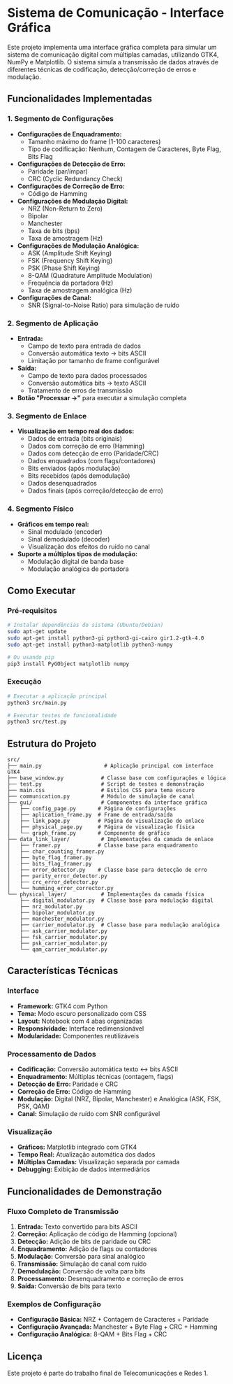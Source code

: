 # Sistema de Comunicação - Interface Gráfica

Este projeto implementa uma interface gráfica completa para simular um sistema de comunicação digital com múltiplas camadas, utilizando GTK4, NumPy e Matplotlib. O sistema simula a transmissão de dados através de diferentes técnicas de codificação, detecção/correção de erros e modulação.

## Funcionalidades Implementadas

### 1. Segmento de Configurações
- **Configurações de Enquadramento:**
  - Tamanho máximo do frame (1-100 caracteres)
  - Tipo de codificação: Nenhum, Contagem de Caracteres, Byte Flag, Bits Flag
- **Configurações de Detecção de Erro:**
  - Paridade (par/ímpar)
  - CRC (Cyclic Redundancy Check)
- **Configurações de Correção de Erro:**
  - Código de Hamming
- **Configurações de Modulação Digital:**
  - NRZ (Non-Return to Zero)
  - Bipolar
  - Manchester
  - Taxa de bits (bps)
  - Taxa de amostragem (Hz)
- **Configurações de Modulação Analógica:**
  - ASK (Amplitude Shift Keying)
  - FSK (Frequency Shift Keying)
  - PSK (Phase Shift Keying)
  - 8-QAM (Quadrature Amplitude Modulation)
  - Frequência da portadora (Hz)
  - Taxa de amostragem analógica (Hz)
- **Configurações de Canal:**
  - SNR (Signal-to-Noise Ratio) para simulação de ruído

### 2. Segmento de Aplicação
- **Entrada:**
  - Campo de texto para entrada de dados
  - Conversão automática texto → bits ASCII
  - Limitação por tamanho de frame configurável
- **Saída:**
  - Campo de texto para dados processados
  - Conversão automática bits → texto ASCII
  - Tratamento de erros de transmissão
- **Botão "Processar →"** para executar a simulação completa

### 3. Segmento de Enlace
- **Visualização em tempo real dos dados:**
  - Dados de entrada (bits originais)
  - Dados com correção de erro (Hamming)
  - Dados com detecção de erro (Paridade/CRC)
  - Dados enquadrados (com flags/contadores)
  - Bits enviados (após modulação)
  - Bits recebidos (após demodulação)
  - Dados desenquadrados
  - Dados finais (após correção/detecção de erro)

### 4. Segmento Físico
- **Gráficos em tempo real:**
  - Sinal modulado (encoder)
  - Sinal demodulado (decoder)
  - Visualização dos efeitos do ruído no canal
- **Suporte a múltiplos tipos de modulação:**
  - Modulação digital de banda base
  - Modulação analógica de portadora

## Como Executar

### Pré-requisitos
```bash
# Instalar dependências do sistema (Ubuntu/Debian)
sudo apt-get update
sudo apt-get install python3-gi python3-gi-cairo gir1.2-gtk-4.0
sudo apt-get install python3-matplotlib python3-numpy

# Ou usando pip
pip3 install PyGObject matplotlib numpy
```

### Execução
```bash
# Executar a aplicação principal
python3 src/main.py

# Executar testes de funcionalidade
python3 src/test.py
```

## Estrutura do Projeto

```
src/
├── main.py                    # Aplicação principal com interface GTK4
├── base_window.py            # Classe base com configurações e lógica
├── test.py                   # Script de testes e demonstração
├── main.css                  # Estilos CSS para tema escuro
├── communication.py          # Módulo de simulação de canal
├── gui/                      # Componentes da interface gráfica
│   ├── config_page.py       # Página de configurações
│   ├── aplication_frame.py  # Frame de entrada/saída
│   ├── link_page.py         # Página de visualização do enlace
│   ├── physical_page.py     # Página de visualização física
│   └── graph_frame.py       # Componente de gráfico
├── data_link_layer/          # Implementações da camada de enlace
│   ├── framer.py            # Classe base para enquadramento
│   ├── char_counting_framer.py
│   ├── byte_flag_framer.py
│   ├── bits_flag_framer.py
│   ├── error_detector.py    # Classe base para detecção de erro
│   ├── parity_error_detector.py
│   ├── crc_error_detector.py
│   └── humming_error_corrector.py
└── physical_layer/           # Implementações da camada física
    ├── digital_modulator.py  # Classe base para modulação digital
    ├── nrz_modulator.py
    ├── bipolar_modulator.py
    ├── manchester_modulator.py
    ├── carrier_modulator.py  # Classe base para modulação analógica
    ├── ask_carrier_modulator.py
    ├── fsk_carrier_modulator.py
    ├── psk_carrier_modulator.py
    └── qam_carrier_modulator.py
```

## Características Técnicas

### Interface
- **Framework:** GTK4 com Python
- **Tema:** Modo escuro personalizado com CSS
- **Layout:** Notebook com 4 abas organizadas
- **Responsividade:** Interface redimensionável
- **Modularidade:** Componentes reutilizáveis

### Processamento de Dados
- **Codificação:** Conversão automática texto ↔ bits ASCII
- **Enquadramento:** Múltiplas técnicas (contagem, flags)
- **Detecção de Erro:** Paridade e CRC
- **Correção de Erro:** Código de Hamming
- **Modulação:** Digital (NRZ, Bipolar, Manchester) e Analógica (ASK, FSK, PSK, QAM)
- **Canal:** Simulação de ruído com SNR configurável

### Visualização
- **Gráficos:** Matplotlib integrado com GTK4
- **Tempo Real:** Atualização automática dos dados
- **Múltiplas Camadas:** Visualização separada por camada
- **Debugging:** Exibição de dados intermediários

## Funcionalidades de Demonstração

### Fluxo Completo de Transmissão
1. **Entrada:** Texto convertido para bits ASCII
2. **Correção:** Aplicação de código de Hamming (opcional)
3. **Detecção:** Adição de bits de paridade ou CRC
4. **Enquadramento:** Adição de flags ou contadores
5. **Modulação:** Conversão para sinal analógico
6. **Transmissão:** Simulação de canal com ruído
7. **Demodulação:** Conversão de volta para bits
8. **Processamento:** Desenquadramento e correção de erros
9. **Saída:** Conversão de bits para texto

### Exemplos de Configuração
- **Configuração Básica:** NRZ + Contagem de Caracteres + Paridade
- **Configuração Avançada:** Manchester + Byte Flag + CRC + Hamming
- **Configuração Analógica:** 8-QAM + Bits Flag + CRC

## Licença

Este projeto é parte do trabalho final de Telecomunicações e Redes 1. 